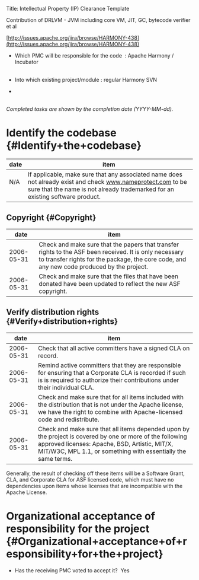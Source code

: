 Title: Intellectual Property (IP) Clearance Template
<link href="http://purl.org/DC/elements/1.0/" rel="schema.DC"></link>

Contribution of DRLVM - JVM including core VM, JIT, GC, bytecode verifier et al


 [http://issues.apache.org/jira/browse/HARMONY-438](http://issues.apache.org/jira/browse/HARMONY-438) 



- Which PMC will be responsible for the code  : Apache Harmony / Incubator<br></br>


- Into which existing project/module : regular Harmony SVN

- <br></br>

 _Completed tasks are shown by the completion date (YYYY-MM-dd)._ 


# Identify the codebase {#Identify+the+codebase}

| date | item |
|-------|-------|
| N/A<br></br> | If applicable, make sure that any associated name does not already exist and check www.nameprotect.com to be sure that the name is not already trademarked for an existing software product. |

## Copyright {#Copyright}

| date | item |
|-------|-------|
| 2006-05-31 | Check and make sure that the papers that transfer rights to the ASF been received. It is only necessary to transfer rights for the package, the core code, and any new code produced by the project. |
| 2006-05-31 | Check and make sure that the files that have been donated have been updated to reflect the new ASF copyright. |

## Verify distribution rights {#Verify+distribution+rights}

| date | item |
|-------|-------|
| 2006-05-31 | Check that all active committers have a signed CLA on record. |
| 2006-05-31 | Remind active committers that they are responsible for ensuring that a Corporate CLA is recorded if such is is required to authorize their contributions under their individual CLA. |
| 2006-05-31 | Check and make sure that for all items included with the distribution that is not under the Apache license, we have the right to combine with Apache-licensed code and redistribute. |
| 2006-05-31 | Check and make sure that all items depended upon by the project is covered by one or more of the following approved licenses: Apache, BSD, Artistic, MIT/X, MIT/W3C, MPL 1.1, or something with essentially the same terms. |

Generally, the result of checking off these items will be a Software Grant, CLA, and Corporate CLA for ASF licensed code, which must have no dependencies upon items whose licenses that are incompatible with the Apache License.


# Organizational acceptance of responsibility for the project {#Organizational+acceptance+of+responsibility+for+the+project}


- Has the receiving PMC voted to accept it?  Yes
<br></br><u><br></br></u><br></br>